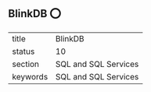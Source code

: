 ## BlinkDB :o:


|          |                      |
| -------- | -------------------- |
| title    | BlinkDB              | 
| status   | 10                   |
| section  | SQL and SQL Services |
| keywords | SQL and SQL Services |





